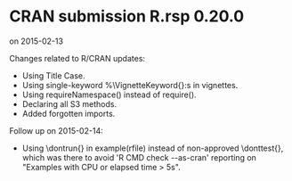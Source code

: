 # CRAN submission R.rsp 0.20.0
on 2015-02-13

Changes related to R/CRAN updates:

* Using Title Case.
* Using single-keyword %\VignetteKeyword{}:s in vignettes.
* Using requireNamespace() instead of require().
* Declaring all S3 methods.
* Added forgotten imports.

Follow up on 2015-02-14:
* Using \dontrun{} in example(rfile) instead of non-approved
  \donttest{}, which was there to avoid 'R CMD check --as-cran'
  reporting on "Examples with CPU or elapsed time > 5s".
